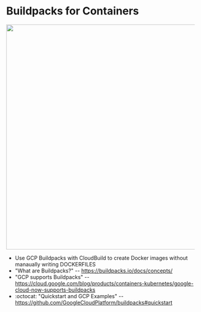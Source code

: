 # Buildpacks for Containers

<img src="https://github.com/lynnlangit/gcp-for-bioinformatics/blob/master/images/buildpacks.png" width=600>

- Use GCP Buildpacks with CloudBuild to create Docker images without manaually writing DOCKERFILES
- "What are Buildpacks?" -- https://buildpacks.io/docs/concepts/
- "GCP supports Buildpacks" -- https://cloud.google.com/blog/products/containers-kubernetes/google-cloud-now-supports-buildpacks
- :octocat: "Quickstart and GCP Examples" -- https://github.com/GoogleCloudPlatform/buildpacks#quickstart

